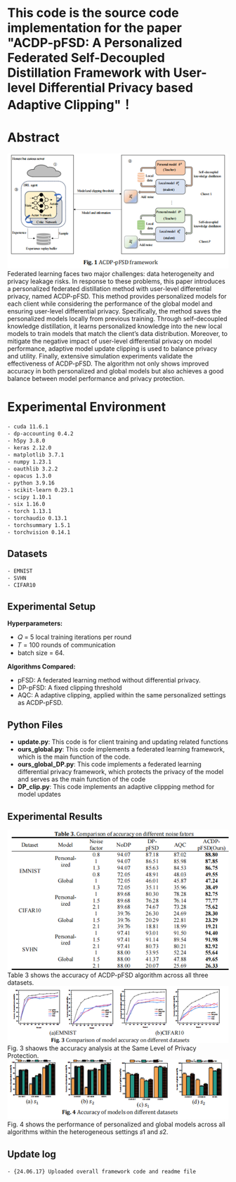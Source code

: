 # This code is the source code implementation for the paper "ACDP-pFSD: A Personalized Federated Self-Decoupled Distillation Framework with User-level Differential Privacy based Adaptive Clipping"！
# Abstract
![输入图片说明](https://github.com/csmaxuebin/ACDP-pFSD1/blob/main/picture/4.png)
Federated learning faces two major challenges: data heterogeneity and privacy leakage risks. In response to these problems, this paper introduces a personalized federated distillation method with user-level differential privacy, named ACDP-pFSD. This method provides personalized models for each client
while considering the performance of the global model and ensuring user-level differential privacy. Specifically, the method saves the personalized models locally from previous training. Through self-decoupled knowledge distillation, it learns personalized knowledge into the new local models to train models that match the client’s data distribution. Moreover, to mitigate the negative impact of user-level differential privacy on model performance, adaptive model update clipping is used to balance privacy and utility. Finally, extensive simulation experiments validate the effectiveness of ACDP-pFSD. The algorithm not only shows improved accuracy in both personalized and global models but also achieves a good balance between model performance and privacy protection.

# Experimental Environment

```
- cuda 11.6.1
- dp-accounting 0.4.2
- h5py 3.8.0
- keras 2.12.0
- matplotlib 3.7.1
- numpy 1.23.1
- oauthlib 3.2.2
- opacus 1.3.0
- python 3.9.16
- scikit-learn 0.23.1
- scipy 1.10.1
- six 1.16.0
- torch 1.13.1
- torchaudio 0.13.1
- torchsummary 1.5.1
- torchvision 0.14.1 
```

## Datasets
```
- EMNIST
- SVHN
- CIFAR10 
```
## Experimental Setup
**Hyperparameters:**
-  𝑄 = 5 local training iterations per round 
-  𝑇 = 100 rounds of communication
- batch size = 64.

**Algorithms Compared:** 
-  pFSD: A federated learning method without differential privacy.
-  DP-pFSD: A fixed clipping threshold
- AQC: A adaptive clipping, applied within the same personalized settings as ACDP-pFSD.
## Python Files
-   **update.py**:  This code is for client training and updating related functions
-   **ours_global.py**: This code implements a federated learning framework, which is the main function of the code.
-   **ours_global_DP.py**: This code implements a federated learning differential privacy framework, which protects the privacy of the model and serves as the main function of the code
-   **DP_clip.py**: This code implements an adaptive clippping method for model updates

## Experimental Results
![输入图片说明](https://github.com/csmaxuebin/ACDP-pFSD1/blob/main/picture/1.png)Table 3 shows the accuracy of ACDP-pFSD algorithm across all three datasets.
![输入图片说明](https://github.com/csmaxuebin/ACDP-pFSD1/blob/main/picture/2.png)
Fig. 3 shaows the accuracy analysis at the Same Level of Privacy Protection.
![输入图片说明](https://github.com/csmaxuebin/ACDP-pFSD1/blob/main/picture/3.png)
Fig. 4 shows the performance of personalized and global models across all algorithms within the heterogeneous settings 𝑠1 and 𝑠2.

## Update log

```
- {24.06.17} Uploaded overall framework code and readme file
```



